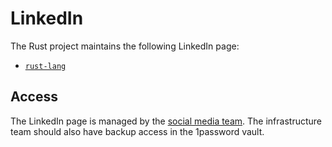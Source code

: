 # LinkedIn

The Rust project maintains the following LinkedIn page:

- [`rust-lang`](https://www.linkedin.com/company/rust-lang/)

## Access

The LinkedIn page is managed by the [social media team]. The infrastructure team should also have backup access in the 1password vault.

[social media team]: https://www.rust-lang.org/governance/teams/launching-pad#team-social-media
